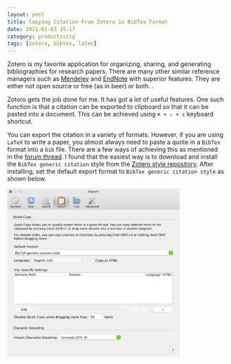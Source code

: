 ```yaml
---
layout: post
title: Copying Citation From Zotero in BibTex Format
date: 2021-01-03 15:17
category: productivity
tags: [zotero, bibtex, latex]
---
```


Zotero is my favorite application for organizing, sharing, and generating bibliographies for research papers. There are many other similar reference managers such as [Mendeley](https://www.mendeley.com/download-desktop-new/) and [EndNote](https://endnote.com/) with superior features. They are either not open source or free (as in beer) or both. . 

Zotoro gets the job done for me. It has got a lot of useful features. One such function is that a citation can be exported to
clipboard so that it can be pasted into a document. This can be achieved using `⌘ + ⇧ + c` keyboard shortcut. 

You can export the citation in a variety of formats. However, if you are using `LaTeX` to write a paper, you almost always
need to paste a quote in a `BibTex` format into a `bib` file. There are a few ways of achieving this as mentioned in the [forum thread](https://forums.zotero.org/discussion/14300/copy-in-bibtex-format-how/). I found that the easiest way is to download and install the `BibTex generic citation` style from the [Zotero style repository](https://www.zotero.org/styles?q=bibtex). After installing, set the default export format to `BibTex generic citation style` as shown below.

<img src="../files/zotero-export-bibtex.png" width="400">
